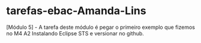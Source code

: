# tarefas-ebac-Amanda-Lins
[Módulo 5] - A tarefa deste módulo é pegar o primeiro exemplo que fizemos no M4 A2 Instalando Eclipse STS e versionar no github.